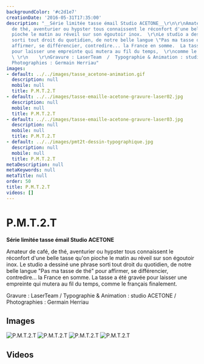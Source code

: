 ```yaml
---
backgroundColor: '#c2d1e7'
creationDate: '2016-05-31T17:35:00'
description: "__Série limitée tasse émail Studio ACETONE__\r\n\r\nAmateur de café,
  de thé, aventurier ou hypster tous connaissent le réconfort d'une belle tasse qu'on
  pioche le matin au réveil sur son égoutoir inox.  \r\nLe studio a dessiné une phrase
  sorti tout droit du quotidien, de notre belle langue \"Pas ma tasse de thé\" pour
  affirmer, se différencier, contredire... la France en somme.  La tasse a été gravée
  pour laisser une empreinte qui mutera au fil du temps,  \r\ncomme le français finalement.
  \ \r\n    \r\nGravure : LaserTeam  /  Typographie & Animation : studio ACETONE /
  Photographies : Germain Herriau"
images:
- default: ../../images/tasse_acetone-animation.gif
  description: null
  mobile: null
  title: P.M.T.2.T
- default: ../../images/tasse-emaille-acetone-gravure-laser02.jpg
  description: null
  mobile: null
  title: P.M.T.2.T
- default: ../../images/tasse-emaille-acetone-gravure-laser03.jpg
  description: null
  mobile: null
  title: P.M.T.2.T
- default: ../../images/pmt2t-dessin-typographique.jpg
  description: null
  mobile: null
  title: P.M.T.2.T
metaDescription: null
metaKeywords: null
metaTitle: null
order: 50
title: P.M.T.2.T
videos: []
---
```


# P.M.T.2.T

__Série limitée tasse émail Studio ACETONE__

Amateur de café, de thé, aventurier ou hypster tous connaissent le réconfort d'une belle tasse qu'on pioche le matin au réveil sur son égoutoir inox.
Le studio a dessiné une phrase sorti tout droit du quotidien, de notre belle langue "Pas ma tasse de thé" pour affirmer, se différencier, contredire... la France en somme.  La tasse a été gravée pour laisser une empreinte qui mutera au fil du temps,
comme le français finalement.

Gravure : LaserTeam  /  Typographie & Animation : studio ACETONE / Photographies : Germain Herriau

## Images

![P.M.T.2.T](../../images/tasse_acetone-animation.gif)
![P.M.T.2.T](../../images/tasse-emaille-acetone-gravure-laser02.jpg)
![P.M.T.2.T](../../images/tasse-emaille-acetone-gravure-laser03.jpg)
![P.M.T.2.T](../../images/pmt2t-dessin-typographique.jpg)

## Videos
